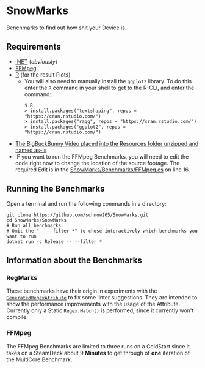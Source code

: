 # SnowMarks

Benchmarks to find out how shit your Device is.

## Requirements

- [.NET](https://dot.net) (*obviously*)
- [FFMpeg](https://ffmpeg.org)
- [R](https://r-project.org) (for the result Plots)
  - You will also need to manually install the ``ggplot2`` library. To do this enter the ``R`` command in your shell to get to the R-CLI, and enter the command:
    ```shell
    $ R
    > install.packages("textshaping", repos = "https://cran.rstudio.com/")
    > install.packages("ragg", repos = "https://cran.rstudio.com/")
    > install.packages("ggplot2", repos = "https://cran.rstudio.com/")
    ```
- [The BigBuckBunny Video placed into the Resources folder unzipped and named as-is](https://download.blender.org/demo/movies/BBB/bbb_sunflower_2160p_60fps_normal.mp4.zip)
- IF you want to run the FFMpeg Benchmarks, you will need to edit the code right now to change the location of the source footage. The required Edit is in the [SnowMarks/Benchmarks/FFMpeg.cs](SnowMarks/Benchmarks/FFMpeg.cs) on line 16.

## Running the Benchmarks

Open a terminal and run the following commands in a directory:

```shell
git clone https://github.com/schnow265/SnowMarks.git
cd SnowMarks/SnowMarks
# Run all benchmarks.
# Omit the "-- --filter *" to chose interactively which benchmarks you want to run
dotnet run -c Release -- --filter *
```

## Information about the Benchmarks

### RegMarks

These benchmarks have their origin in experiments with the [``GeneratedRegexAtribute``](https://learn.microsoft.com/en-us/dotnet/standard/base-types/regular-expression-source-generators) to fix some linter suggestions.
They are intended to show the performance improvements with the usage of the Attribute.
Currently only a Static ``Regex.Match()`` is performed, since it currently won't compile.

### FFMpeg

The FFMpeg Benchmarks are limited to three runs on a ColdStart since it takes on a SteamDeck about 9 **Minutes** to get through of **one** iteration of the MultiCore Benchmark.
